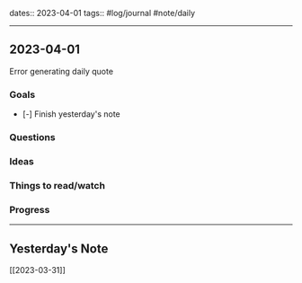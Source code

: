 dates:: 2023-04-01
tags:: #log/journal #note/daily 

---
## 2023-04-01

Error generating daily quote

### Goals 

- [-] Finish yesterday's note


### Questions



### Ideas



### Things to read/watch



### Progress




---
## Yesterday's Note

[[2023-03-31]]


